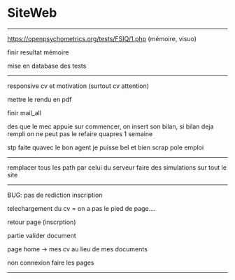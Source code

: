 # SiteWeb

-------------------------------------------------

https://openpsychometrics.org/tests/FSIQ/1.php (mémoire, visuo)



finir resultat mémoire

mise en database des tests


----------------------------------------

responsive cv et motivation (surtout cv attention)

mettre le rendu en pdf

finir mail_all

des que le mec appuie sur commencer, on insert son bilan, si bilan deja rempli on ne peut pas le refaire quapres 1 semaine

stp faite quavec le bon agent je puisse bel et bien scrap pole emploi

----------------------------------------

remplacer tous les path par celui du serveur
faire des simulations sur tout le site

-----------------------------------------

BUG: pas de rediction inscription

telechargement du cv = on a pas le pied de page....

retour page (inscrption)

partie valider document

page home -> mes cv au lieu de mes documents

non connexion faire les pages

---------------------------------------






